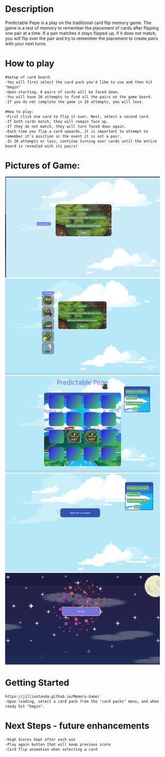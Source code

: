 <Predictable Pepe>

# Description
Predictable Pepe is a play on the traditional card flip memory game. The game is a test of memory to remember the placement of cards after flipping one pair at a time. If a pair matches it stays flipped up, if it does not match, you will flip over the pair and try to remember the placement to create pairs with your next turns. 

# How to play

    #Setup of card board:
    -You will first select the card pack you'd like to use and then hit "begin"
    -Upon starting, 8 pairs of cards will be faced down.
    -You will have 20 attempts to find all the pairs on the game board. 
    -If you do not complete the game in 20 attempts, you will lose. 

    #How to play:
    -First click one card to flip it over. Next, select a second card.
    -If both cards match, they will remain face up. 
    -If they do not match, they will turn faced down again.    
    -Each time you flip a card upwards, it is important to attempt to remember it's position in the event it is not a pair.
    -In 20 attempts or less, continue turning over cards until the entire board is revealed with its pairs!

# Pictures of Game:
  ![imageAlt](https://github.com/jilliantanda/Memory-Game/blob/main/game_screenshots/game1.png?raw=true)
  ![imageAlt](https://github.com/jilliantanda/Memory-Game/blob/main/game_screenshots/game2.png?raw=true)
  ![imageAlt](https://github.com/jilliantanda/Memory-Game/blob/main/game_screenshots/game3.png?raw=true)
  ![imageAlt](https://github.com/jilliantanda/Memory-Game/blob/main/game_screenshots/game4.png?raw=true)
  ![imageAlt](https://github.com/jilliantanda/Memory-Game/blob/main/game_screenshots/game5.png?raw=true)

# Getting Started
    https://jilliantanda.github.io/Memory-Game/
    -Upon loading, select a card pack from the "card packs" menu, and when ready hit "begin".

# Next Steps - future enhancements
    -High Scores kept after each win
    -Play again button that will keep previous score
    -Card flip animation when selecting a card
